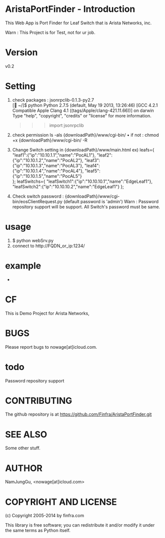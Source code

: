 # AristaPortFinder - Introduction
This Web App is Port Finder for Leaf Switch that is Arista Networks, inc.

Warn : This Project is for Test, not for ur job.

# Version

v0.2

# Setting
1. check packages : jsonrpclib-0.1.3-py2.7<br>
    [ ~/]$ python 
    Python 2.7.5 (default, May 19 2013, 13:26:46) 
    [GCC 4.2.1 Compatible Apple Clang 4.1 ((tags/Apple/clang-421.11.66))] on darwin
    Type "help", "copyright", "credits" or "license" for more information.
    >>> import jsonrpclib

2. check permission 
    ls -als {downloadPath}/www/cgi-bin/
    • if not : chmod +x {downloadPath}/www/cgi-bin/ -R

3. Change Switch setting in {downloadPath}/www/main.html
    ex)
        leafs={
          "leaf1":{"ip":"10.10.1.1","name":"PocAL1"},
          "leaf2":{"ip":"10.10.1.2","name":"PocAL2"},
          "leaf3":{"ip":"10.10.1.3","name":"PocAL3"},
          "leaf4":{"ip":"10.10.1.4","name":"PocAL4"},
          "leaf5":{"ip":"10.10.1.5","name":"PocAL5"}      
        }; 
        leafSwitchs={
          "leafSwitch1":{"ip":"10.10.10.1","name":"EdgeLeaf1"},
          "leafSwitch2":{"ip":"10.10.10.2","name":"EdgeLeaf1"}
        };
4. Check switch password : {downloadPath}/www/cgi-bin/eosClientRequest.py (default password is 'admin')
    Warn : Password repository support will be support. All Switch's password must be same.



# usage 
1. $ python webSrv.py 
2. connect to http://FQDN_or_ip:1234/

# example
-

# CF        

This is Demo Project for Arista Networks,

# BUGS

Please report bugs to nowage[at]icloud.com.

# todo

Password repository support

# CONTRIBUTING

The github repository is at https://github.com/Finfra/AristaPortFinder.git

# SEE ALSO

Some other stuff.

# AUTHOR

NamJungGu, <nowage[at]icloud.com>

# COPYRIGHT AND LICENSE

(c) Copyright 2005-2014 by finfra.com

This library is free software; you can redistribute it and/or modify
it under the same terms as Python itself.

